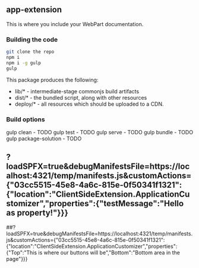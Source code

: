 ## app-extension

This is where you include your WebPart documentation.

### Building the code

```bash
git clone the repo
npm i
npm i -g gulp
gulp
```

This package produces the following:

* lib/* - intermediate-stage commonjs build artifacts
* dist/* - the bundled script, along with other resources
* deploy/* - all resources which should be uploaded to a CDN.

### Build options

gulp clean - TODO
gulp test - TODO
gulp serve - TODO
gulp bundle - TODO
gulp package-solution - TODO

## ?loadSPFX=true&debugManifestsFile=https://localhost:4321/temp/manifests.js&customActions={"03cc5515-45e8-4a6c-815e-0f50341f1321":{"location":"ClientSideExtension.ApplicationCustomizer","properties":{"testMessage":"Hello as property!"}}}

##?loadSPFX=true&debugManifestsFile=https://localhost:4321/temp/manifests.js&customActions={"03cc5515-45e8-4a6c-815e-0f50341f1321":{"location":"ClientSideExtension.ApplicationCustomizer","properties":{"Top":"This is where our buttons will be","Bottom":"Bottom area in the page"}}}